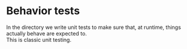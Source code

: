 # Behavior tests

In the directory we write unit tests to make sure that, at runtime, things actually behave are expected to.  
This is classic unit testing.
